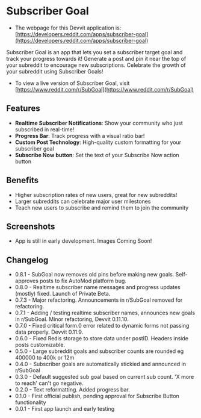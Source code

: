 # Subscriber Goal

- The webpage for this Devvit application is: [https://developers.reddit.com/apps/subscriber-goal](https://developers.reddit.com/apps/subscriber-goal)

Subscriber Goal is an app that lets you set a subscriber target goal and track your progress towards it!
Generate a post and pin it near the top of your subreddit to encourage new subscriptions.
Celebrate the growth of your subreddit using Subscriber Goals!

- To view a live version of Subscriber Goal, visit [https://www.reddit.com/r/SubGoal](https://www.reddit.com/r/SubGoal)

## Features

- **Realtime Subscriber Notifications**: Show your community who just subscribed in real-time!
- **Progress Bar**: Track progress with a visual ratio bar!
- **Custom Post Technology**: High-quality custom formatting for your subscriber goal
- **Subscribe Now button**: Set the text of your Subscribe Now action button

## Benefits

- Higher subscription rates of new users, great for new subreddits!
- Larger subreddits can celebrate major user milestones
- Teach new users to subscribe and remind them to join the community

## Screenshots
- App is still in early development. Images Coming Soon!

## Changelog
- 0.8.1 - SubGoal now removes old pins before making new goals. Self-approves posts to fix AutoMod platform bug.
- 0.8.0 - Realtime subscriber name messages and progress updates (mostly) fixed. Launch of Private Beta.
- 0.7.3 - Major refactoring. Announcements in r/SubGoal removed for refactoring.
- 0.7.1 - Adding / testing realtime subscriber names, announces new goals in r/SubGoal. Minor refactoring, Devvit 0.11.10.
- 0.7.0 - Fixed critical form.0 error related to dynamic forms not passing data properly. Devvit 0.11.9.
- 0.6.0 - Fixed Redis storage to store data under postID. Headers inside posts customizable.
- 0.5.0 - Large subreddit goals and subscriber counts are rounded eg 400000 to 400k or 12m
- 0.4.0 - Subscriber goals are automatically stickied and announced in r/SubGoal
- 0.3.0 - Default suggested sub goal based on current sub count. 'X more to reach' can't go negative.
- 0.2.0 - Text reformatting. Added progress bar.
- 0.1.0 - First official publish, pending approval for Subscribe Button functionality
- 0.0.1 - First app launch and early testing